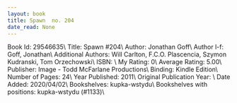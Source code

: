 ```yaml
---
layout: book
title: Spawn  no. 204
date_read: None
---
```


Book Id: 29546635\ 
Title: Spawn #204\ 
Author: Jonathan Goff\ 
Author l-f: Goff, Jonathan\ 
Additional Authors: Will Carlton, F.C.O. Plascencia, Szymon Kudranski, Tom Orzechowski\ 
ISBN: \ 
My Rating: 0\ 
Average Rating: 5.00\ 
Publisher: Image - Todd McFarlane Productions\ 
Binding: Kindle Edition\ 
Number of Pages: 24\ 
Year Published: 2011\ 
Original Publication Year: \ 
Date Added: 2020/04/02\ 
Bookshelves: kupka-wstydu\ 
Bookshelves with positions: kupka-wstydu (#1133)\ 

